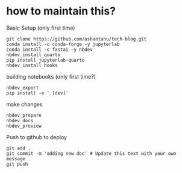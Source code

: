 # how to maintain this?

Basic Setup (only first time)
```
git clone https://github.com/ashantanu/tech-blog.git
conda install -c conda-forge -y jupyterlab
conda install -c fastai -y nbdev
nbdev_install_quarto
pip install jupyterlab-quarto
nbdev_install_hooks
```

building notebooks (only first time?)
```
nbdev_export
pip install -e '.[dev]'
```

make changes
```
nbdev_prepare
nbdev_docs
nbdev_preview
```

Push to github to deploy
```
git add .
git commit -m 'adding new doc' # Update this text with your own message
git push
```
